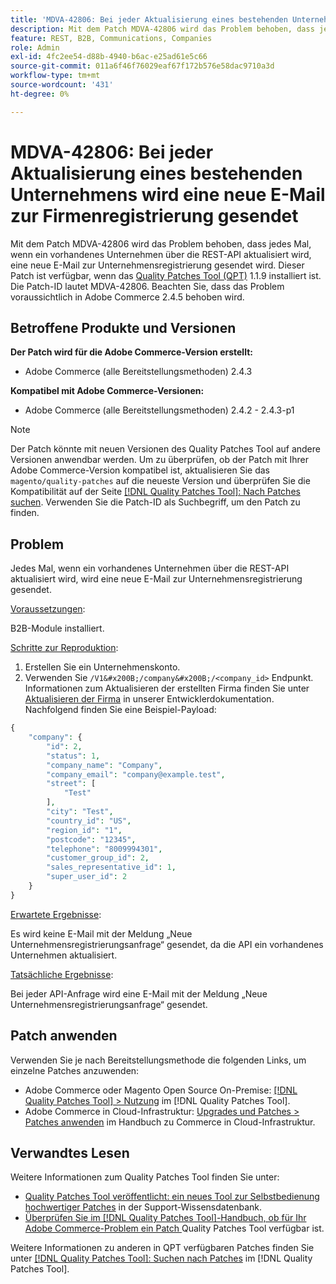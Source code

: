 ```yaml
---
title: 'MDVA-42806: Bei jeder Aktualisierung eines bestehenden Unternehmens wird eine neue E-Mail zur Firmenregistrierung gesendet'
description: Mit dem Patch MDVA-42806 wird das Problem behoben, dass jedes Mal, wenn ein vorhandenes Unternehmen über die REST-API aktualisiert wird, eine neue E-Mail zur Unternehmensregistrierung gesendet wird. Dieser Patch ist verfügbar, wenn das [Quality Patches Tool (QPT)](https://experienceleague.adobe.com/de/docs/commerce-operations/tools/quality-patches-tool/quality-patches-tool-to-self-serve-quality-patches) 1.1.9 installiert ist. Die Patch-ID lautet MDVA-42806. Beachten Sie, dass das Problem voraussichtlich in Adobe Commerce 2.4.5 behoben wird.
feature: REST, B2B, Communications, Companies
role: Admin
exl-id: 4fc2ee54-d88b-4940-b6ac-e25ad61e5c66
source-git-commit: 011a6f46f76029eaf67f172b576e58dac9710a3d
workflow-type: tm+mt
source-wordcount: '431'
ht-degree: 0%

---
```


# MDVA-42806: Bei jeder Aktualisierung eines bestehenden Unternehmens wird eine neue E-Mail zur Firmenregistrierung gesendet

Mit dem Patch MDVA-42806 wird das Problem behoben, dass jedes Mal, wenn ein vorhandenes Unternehmen über die REST-API aktualisiert wird, eine neue E-Mail zur Unternehmensregistrierung gesendet wird. Dieser Patch ist verfügbar, wenn das [Quality Patches Tool (QPT)](https://experienceleague.adobe.com/de/docs/commerce-operations/tools/quality-patches-tool/quality-patches-tool-to-self-serve-quality-patches) 1.1.9 installiert ist. Die Patch-ID lautet MDVA-42806. Beachten Sie, dass das Problem voraussichtlich in Adobe Commerce 2.4.5 behoben wird.

## Betroffene Produkte und Versionen

**Der Patch wird für die Adobe Commerce-Version erstellt:**

* Adobe Commerce (alle Bereitstellungsmethoden) 2.4.3

**Kompatibel mit Adobe Commerce-Versionen:**

* Adobe Commerce (alle Bereitstellungsmethoden) 2.4.2 - 2.4.3-p1

>[!NOTE]
>
>Der Patch könnte mit neuen Versionen des Quality Patches Tool auf andere Versionen anwendbar werden. Um zu überprüfen, ob der Patch mit Ihrer Adobe Commerce-Version kompatibel ist, aktualisieren Sie das `magento/quality-patches` auf die neueste Version und überprüfen Sie die Kompatibilität auf der Seite [[!DNL Quality Patches Tool]: Nach Patches suchen](https://experienceleague.adobe.com/de/docs/commerce-operations/tools/quality-patches-tool/quality-patches-tool-to-self-serve-quality-patches). Verwenden Sie die Patch-ID als Suchbegriff, um den Patch zu finden.

## Problem

Jedes Mal, wenn ein vorhandenes Unternehmen über die REST-API aktualisiert wird, wird eine neue E-Mail zur Unternehmensregistrierung gesendet.

<u>Voraussetzungen</u>:

B2B-Module installiert.

<u>Schritte zur Reproduktion</u>:

1. Erstellen Sie ein Unternehmenskonto.
1. Verwenden Sie `/V1&#x200B;/company&#x200B;/<company_id>` Endpunkt. Informationen zum Aktualisieren der erstellten Firma finden Sie unter [Aktualisieren der Firma](https://developer.adobe.com/commerce/webapi/rest/b2b/company-object/#update-the-company) in unserer Entwicklerdokumentation. Nachfolgend finden Sie eine Beispiel-Payload:

```php
{
    "company": {
        "id": 2,
        "status": 1,
        "company_name": "Company",
        "company_email": "company@example.test",
        "street": [
            "Test"
        ],
        "city": "Test",
        "country_id": "US",
        "region_id": "1",
        "postcode": "12345",
        "telephone": "8009994301",
        "customer_group_id": 2,
        "sales_representative_id": 1,
        "super_user_id": 2
    }
}
```

<u>Erwartete Ergebnisse</u>:

Es wird keine E-Mail mit der Meldung „Neue Unternehmensregistrierungsanfrage“ gesendet, da die API ein vorhandenes Unternehmen aktualisiert.

<u>Tatsächliche Ergebnisse</u>:

Bei jeder API-Anfrage wird eine E-Mail mit der Meldung „Neue Unternehmensregistrierungsanfrage“ gesendet.

## Patch anwenden

Verwenden Sie je nach Bereitstellungsmethode die folgenden Links, um einzelne Patches anzuwenden:

* Adobe Commerce oder Magento Open Source On-Premise: [[!DNL Quality Patches Tool] > Nutzung](/help/tools/quality-patches-tool/usage.md) im [!DNL Quality Patches Tool].
* Adobe Commerce in Cloud-Infrastruktur: [Upgrades und Patches > Patches anwenden](https://experienceleague.adobe.com/docs/commerce-cloud-service/user-guide/develop/upgrade/apply-patches.html?lang=de) im Handbuch zu Commerce in Cloud-Infrastruktur.

## Verwandtes Lesen

Weitere Informationen zum Quality Patches Tool finden Sie unter:

* [Quality Patches Tool veröffentlicht: ein neues Tool zur Selbstbedienung hochwertiger Patches](https://experienceleague.adobe.com/de/docs/commerce-operations/tools/quality-patches-tool/quality-patches-tool-to-self-serve-quality-patches) in der Support-Wissensdatenbank.
* [Überprüfen Sie im [!DNL Quality Patches Tool]-Handbuch, ob für Ihr Adobe Commerce-Problem ein Patch ](/help/tools/quality-patches-tool/patches-available-in-qpt/check-patch-for-magento-issue-with-magento-quality-patches.md) Quality Patches Tool verfügbar ist.

Weitere Informationen zu anderen in QPT verfügbaren Patches finden Sie unter [[!DNL Quality Patches Tool]: Suchen nach Patches](https://experienceleague.adobe.com/tools/commerce-quality-patches/index.html?lang=de) im [!DNL Quality Patches Tool].
